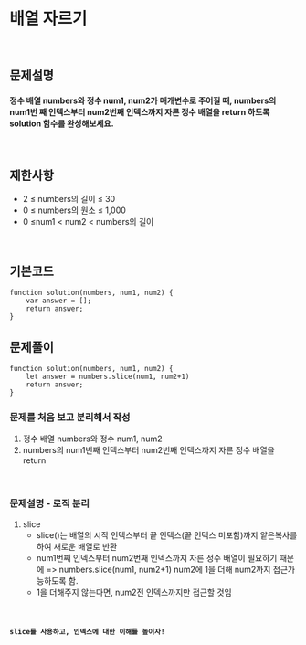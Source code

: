 # 배열 자르기

<br>

## 문제설명
#### 정수 배열 numbers와 정수 num1, num2가 매개변수로 주어질 때, numbers의 num1번 째 인덱스부터 num2번째 인덱스까지 자른 정수 배열을 return 하도록 solution 함수를 완성해보세요.

<br>

## 제한사항
* 2 ≤ numbers의 길이 ≤ 30
* 0 ≤ numbers의 원소 ≤ 1,000
* 0 ≤num1 < num2 < numbers의 길이

<br>

## 기본코드
```
function solution(numbers, num1, num2) {
    var answer = [];
    return answer;
}
```


## 문제풀이
```
function solution(numbers, num1, num2) {
    let answer = numbers.slice(num1, num2+1)
    return answer;
}
```
### 문제를 처음 보고 분리해서 작성
1. 정수 배열 numbers와 정수 num1, num2
2. numbers의 num1번째 인덱스부터 num2번째 인덱스까지 자른 정수 배열을 return

<br>

### 문제설명 - 로직 분리
1. slice
   - slice()는 배열의 시작 인덱스부터 끝 인덱스(끝 인덱스 미포함)까지 얕은복사를 하여 새로운 배열로 반환
   - num1번째 인덱스부터 num2번째 인덱스까지 자른 정수 배열이 필요하기 때문에 
   => numbers.slice(num1, num2+1) num2에 1을 더해 num2까지 접근가능하도록 함. 
   - 1을 더해주지 않는다면, num2전 인덱스까지만 접근할 것임


<br>

#### `slice를 사용하고, 인덱스에 대한 이해를 높이자!`
